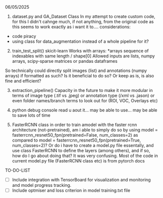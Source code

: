 
06/05/2025

1. dataset.py and GA_Dataset Class
In my attempt to create custom code, for this I didn't cahnge much, if not anything, from the original code as this seems to work exactly as i want it to.... 
considerations: 
- code piracy
- using class for data_augmentation instead of a whole pipeline for it?

2. train_test_split() skicit-learn
Works with arrays: 
*arrays
sequence of indexables with same length / shape[0]
Allowed inputs are lists, numpy arrays, scipy-sparse matrices or pandas dataframes

So technically could directly split images (list) and annotations (numpy arrays) if formatted as such? 
Is it beneficial to do so? Or keep as is, is also fine and efficient? 

3. extraction_pipeline()
Capacity in the future to make it more modular in terms of image type (.tif vs .jpeg) or annotation type (/xml vs .jason) or even folder names/branch terms to look out for (ROI, VOC, Overlays etc)



4. python debug console
read u aout it... may be able to use... may be able to save lots of time 

5. FasterRCNN class
in order to train amodel with the faster rcnn architecture (not-pretrained), am i able to simply do so by using model = fasterrcnn_resnet50_fpn(pretrained=False, num_classes=2) as compared to  model = fasterrcnn_resnet50_fpn(pretrained=True, num_classes=2)? 
Or do i have to create a model.py file essentally, and use class FasterRCNN to define the layers (among others), and if so, how do I go about doing that? It was very confusing. 
Most of the code in current model.py file (FasterRCNN class etc) is from pytorch docs


TO-DO-LIST

- [ ] Include integration with TensorBoard for  visualization and monitoring and model progress tracking.
- [ ] Include optmiser and loss criterion in model training.txt file 
